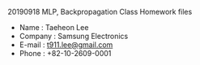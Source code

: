 
20190918 MLP, Backpropagation Class Homework files

- Name : Taeheon Lee
- Company : Samsung Electronics
- E-mail : t911.lee@gmail.com
- Phone : +82-10-2609-0001